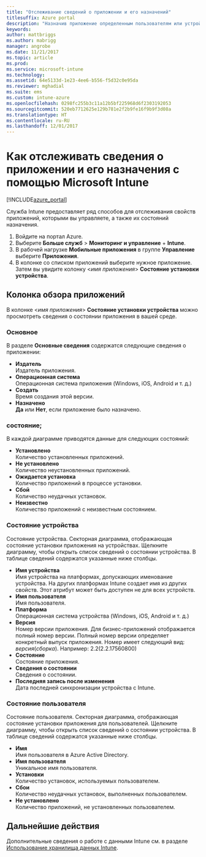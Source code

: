 ```yaml
---
title: "Отслеживание сведений о приложении и его назначений"
titlesuffix: Azure portal
description: "Назначив приложение определенным пользователям или устройствам, используйте эту информацию для отслеживания состояния приложения."
keywords: 
author: mattbriggs
ms.author: mabrigg
manager: angrobe
ms.date: 11/21/2017
ms.topic: article
ms.prod: 
ms.service: microsoft-intune
ms.technology: 
ms.assetid: 64e5133d-1e23-4ee6-b556-f5d32c0e95da
ms.reviewer: mghadial
ms.suite: ems
ms.custom: intune-azure
ms.openlocfilehash: 0298fc255b3c11a12b5bf225968d6f2303192053
ms.sourcegitcommit: 520eb7712625e129b781e2f2b9fe16f9b9f3d08a
ms.translationtype: HT
ms.contentlocale: ru-RU
ms.lasthandoff: 12/01/2017
---
```

# <a name="how-to-monitor-app-information-and-assignments-with-microsoft-intune"></a>Как отслеживать сведения о приложении и его назначения с помощью Microsoft Intune

[!INCLUDE[azure_portal](./includes/azure_portal.md)]

Служба Intune предоставляет ряд способов для отслеживания свойств приложений, которыми вы управляете, а также их состояний назначения.

1. Войдите на портал Azure.
2. Выберите **Больше служб** > **Мониторинг и управление** + **Intune**.
3. В рабочей нагрузке **Мобильные приложения** в группе **Управление** выберите **Приложения**.
5. В колонке со списком приложений выберите нужное приложение. Затем вы увидите колонку <*имя приложения*> **Состояние установки устройства**.

## <a name="app-overview-blade"></a>Колонка обзора приложений

В колонке <*имя приложения*> **Состояние установки устройства** можно просмотреть сведения о состоянии приложения в вашей среде.

### <a name="essentials"></a>Основное

В разделе **Основные сведения** содержатся следующие сведения о приложении:

 - **Издатель**  
Издатель приложения.
 - **Операционная система**  
Операционная система приложения (Windows, iOS, Android и т. д.)
 - **Создать**  
Время создания этой версии.
 - **Назначено**  
**Да** или **Нет**, если приложение было назначено.

### <a name="status"></a>состояние;
В каждой диаграмме приводятся данные для следующих состояний:

 - **Установлено**  
Количество установленных приложений.
 - **Не установлено**  
Количество неустановленных приложений.
 - **Ожидается установка**  
Количество приложений в процессе установки.
 - **Сбой**  
Количество неудачных установок.
 - **Неизвестно**  
Количество приложений с неизвестным состоянием.

### <a name="device-status"></a>Состояние устройства

Состояние устройства. Секторная диаграмма, отображающая состояние установки приложения на устройствах. Щелкните диаграмму, чтобы открыть список сведений о состоянии устройства. В таблице сведений содержатся указанные ниже столбцы.

 - **Имя устройства**  
Имя устройства на платформах, допускающих именование устройства. На других платформах Intune создает имя из других свойств. Этот атрибут может быть доступен не для всех устройств.
 - **Имя пользователя**  
Имя пользователя.
 - **Платформа**  
Операционная система устройства (Windows, iOS, Android и т. д.)
 - **Версия**  
Номер версии приложения. Для бизнес-приложений отображается полный номер версии. Полный номер версии определяет конкретный выпуск приложения. Номер имеет следующий вид: _версия_(_сборка_). Например: 2.2(2.2.17560800)
 - **Состояние**  
Состояние приложения.
 - **Сведения о состоянии**  
Сведения о состоянии.
 - **Последняя запись после изменения**  
Дата последней синхронизации устройства с Intune.


### <a name="user-status"></a>Состояние пользователя

Состояние пользователя. Секторная диаграмма, отображающая состояние установки приложения для пользователей. Щелкните диаграмму, чтобы открыть список сведений о состоянии устройства. В таблице сведений содержатся указанные ниже столбцы.
 - **Имя**  
Имя пользователя в Azure Active Directory.
 - **Имя пользователя**  
Уникальное имя пользователя.
 - **Установки**  
Количество установок, используемых пользователем.
 - **Сбои**  
Количество неудачных установок, выполненных пользователем.
 - **Не установлено**  
Количество приложений, не установленных пользователем.


## <a name="next-steps"></a>Дальнейшие действия

Дополнительные сведения о работе с данными Intune см. в разделе [Использование хранилища данных Intune](reports-nav-create-intune-reports.md).